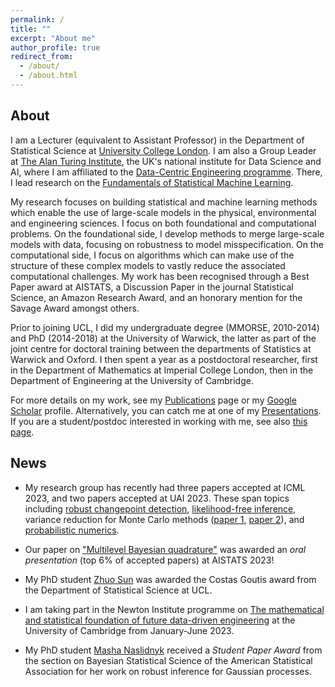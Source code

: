 ```yaml
---
permalink: /
title: ""
excerpt: "About me"
author_profile: true
redirect_from: 
  - /about/
  - /about.html
---
```


## About

I am a Lecturer (equivalent to Assistant Professor) in the Department of Statistical Science at [University College London](https://www.ucl.ac.uk/statistics/). I am also a Group Leader at [The Alan Turing Institute](https://www.turing.ac.uk/), the UK's national institute for Data Science and AI, where I am affiliated to the [Data-Centric Engineering programme](https://www.turing.ac.uk/research/research-programmes/data-centric-engineering#introduction). There, I lead research on the [Fundamentals of Statistical Machine Learning](https://www.turing.ac.uk/research/research-projects/fundamentals-statistical-machine-learning).

My research focuses on building statistical and machine learning methods which enable the use of large-scale models in the physical, environmental and engineering sciences. I focus on both foundational and computational problems. On the foundational side, I develop methods to merge large-scale models with data, focusing on robustness to model misspecification. On the computational side, I focus on algorithms which can make use of the structure of these complex models to vastly reduce the associated computational challenges. My work has been recognised through a Best Paper award at AISTATS, a Discussion Paper in the journal Statistical Science, an Amazon Research Award, and an honorary mention for the Savage Award amongst others.

Prior to joining UCL, I did my undergraduate degree (MMORSE, 2010-2014) and PhD (2014-2018) at the University of Warwick, the latter as part of the joint centre for doctoral training between the departments of Statistics at Warwick and Oxford. I then spent a year as a postdoctoral researcher, first in the Department of Mathematics at Imperial College London, then in the Department of Engineering at the University of Cambridge.

For more details on my work, see my [Publications](https://fxbriol.github.io/publications/) page or my [Google Scholar](https://scholar.google.co.uk/citations?user=yLBYtAwAAAAJ&hl=en) profile. Alternatively, you can catch me at one of my [Presentations](https://fxbriol.github.io/presentations/). If you are a student/postdoc interested in working with me, see also [this page](https://fxbriol.github.io/supervision/).


## News

* My research group has recently had three papers accepted at ICML 2023, and two papers accepted at UAI 2023. These span topics including [robust changepoint detection](https://arxiv.org/abs/2302.04759), [likelihood-free inference](https://arxiv.org/abs/2301.11674), variance reduction for Monte Carlo methods ([paper 1](https://arxiv.org/abs/2109.08944), [paper 2](https://arxiv.org/abs/2303.04756)), and [probabilistic numerics](https://arxiv.org/abs/2305.13248).

* Our paper on ["Multilevel Bayesian quadrature"](https://arxiv.org/abs/2210.08329) was awarded an *oral presentation* (top 6% of accepted papers) at AISTATS 2023!

* My PhD student [Zhuo Sun](https://jz-fun.github.io) was awarded the Costas Goutis award from the Department of Statistical Science at UCL.

* I am taking part in the Newton Institute programme on [The mathematical and statistical foundation of future data-driven engineering](https://www.newton.ac.uk/event/dde/) at the University of Cambridge from January-June 2023. 

* My PhD student [Masha Naslidnyk](https://mashanaslidnyk.github.io) received a *Student Paper Award* from the section on Bayesian Statistical Science of the American Statistical Association for her work on robust inference for Gaussian processes.


